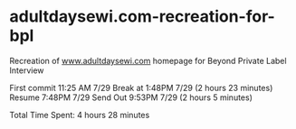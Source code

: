 # adultdaysewi.com-recreation-for-bpl
Recreation of www.adultdaysewi.com homepage for Beyond Private Label Interview

First commit 11:25 AM 7/29
Break at 1:48PM 7/29
(2 hours 23 minutes)
Resume 7:48PM 7/29
Send Out 9:53PM 7/29
(2 hours 5 minutes)

Total Time Spent: 4 hours 28 minutes